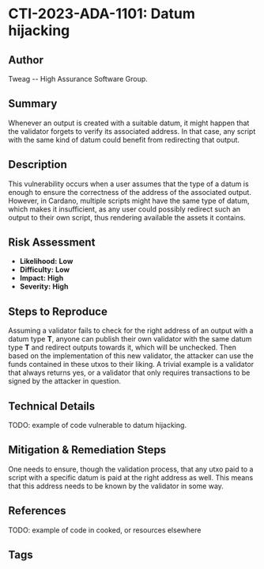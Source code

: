 # CTI-2023-ADA-1101: Datum hijacking

## Author

Tweag -- High Assurance Software Group.

## Summary

Whenever an output is created with a suitable datum, it might happen that the validator forgets to verify its associated address. In that case, any script with the same kind of datum could benefit from redirecting that output.

## Description

This vulnerability occurs when a user assumes that the type of a datum is enough to ensure the correctness of the address of the associated output. However, in Cardano, multiple scripts might have the same type of datum, which makes it insufficient, as any user could possibly redirect such an output to their own script, thus rendering available the assets it contains. 

## Risk Assessment

- **Likelihood:** **Low** 
- **Difficulty:** **Low**
- **Impact:** **High**
- **Severity:** **High**

## Steps to Reproduce

Assuming a validator fails to check for the right address of an output with a datum type **T**, anyone can publish their own validator with the same datum type **T** and redirect outputs towards it, which will be unchecked. Then based on the implementation of this new validator, the attacker can use the funds contained in these utxos to their liking. A trivial example is a validator that always returns yes, or a validator that only requires transactions to be signed by the attacker in question. 

## Technical Details

TODO: example of code vulnerable to datum hijacking.

## Mitigation & Remediation Steps

One needs to ensure, though the validation process, that any utxo paid to a script with a specific datum is paid at the right address as well. This means that this address needs to be known by the validator in some way.

## References

TODO: example of code in cooked, or resources elsewhere

## Tags
